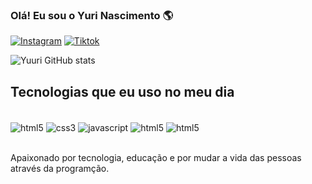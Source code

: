 ### Olá! Eu sou o Yuri Nascimento 🌎

[![Instagram](https://img.shields.io/badge/Instagram-E4405F?style=for-the-badge&logo=instagram&logoColor=white)](https://www.instagram.com/dev_yuuri/)
[![Tiktok](https://img.shields.io/badge/TikTok-000000?style=for-the-badge&logo=tiktok&logoColor=white)](https://www.tiktok.com/@dev_yuuri?is_from_webapp=1&sender_device=pc)

![Yuuri GitHub stats](https://github-readme-stats.vercel.app/api?username=devyuuri&show_icons=true&theme=dracula)

## Tecnologias que eu uso no meu dia 
<div style="inline_block"><br/>
    <img align="center" alt="html5" src="https://img.shields.io/badge/HTML5-E34F26?style=for-the-badge&logo=html5&logoColor=white" />
    <img align="center" alt="css3" src="https://img.shields.io/badge/CSS3-1572B6?style=for-the-badge&logo=css3&logoColor=white" />
    <img align="center" alt="javascript" src="https://img.shields.io/badge/JavaScript-323330?style=for-the-badge&logo=javascript&logoColor=F7DF1E" />
    <img align="center" alt="html5" src="https://img.shields.io/badge/React-20232A?style=for-the-badge&logo=react&logoColor=61DAFB" />
    <img align="center" alt="html5" src="https://img.shields.io/badge/Node.js-43853D?style=for-the-badge&logo=node.js&logoColor=white" />

</div><br/>

Apaixonado por tecnologia, educação e por mudar a vida das pessoas através da programção.


